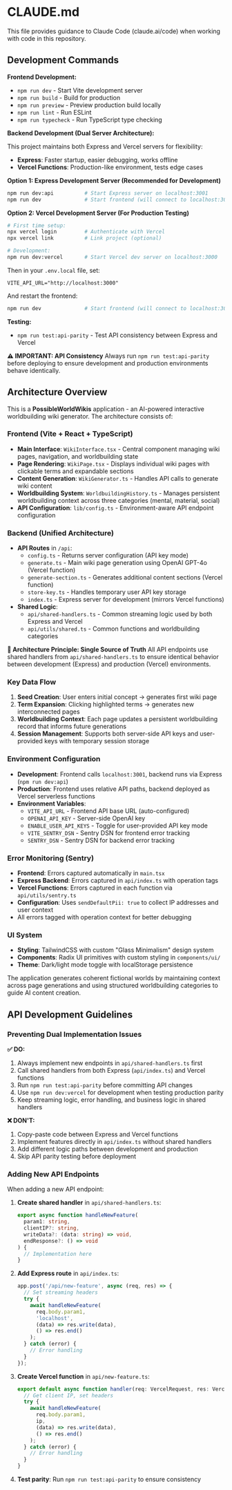 # CLAUDE.md

This file provides guidance to Claude Code (claude.ai/code) when working with code in this repository.

## Development Commands

**Frontend Development:**
- `npm run dev` - Start Vite development server
- `npm run build` - Build for production
- `npm run preview` - Preview production build locally
- `npm run lint` - Run ESLint
- `npm run typecheck` - Run TypeScript type checking

**Backend Development (Dual Server Architecture):**

This project maintains both Express and Vercel servers for flexibility:
- **Express**: Faster startup, easier debugging, works offline
- **Vercel Functions**: Production-like environment, tests edge cases

**Option 1: Express Development Server (Recommended for Development)**
```bash
npm run dev:api          # Start Express server on localhost:3001
npm run dev              # Start frontend (will connect to localhost:3001)
```

**Option 2: Vercel Development Server (For Production Testing)**
```bash
# First time setup:
npx vercel login         # Authenticate with Vercel
npx vercel link          # Link project (optional)

# Development:
npm run dev:vercel       # Start Vercel dev server on localhost:3000
```

Then in your `.env.local` file, set:
```
VITE_API_URL="http://localhost:3000"
```

And restart the frontend:
```bash
npm run dev              # Start frontend (will connect to localhost:3000)
```

**Testing:**
- `npm run test:api-parity` - Test API consistency between Express and Vercel

**⚠️ IMPORTANT: API Consistency**
Always run `npm run test:api-parity` before deploying to ensure development and production environments behave identically.

## Architecture Overview

This is a **PossibleWorldWikis** application - an AI-powered interactive worldbuilding wiki generator. The architecture consists of:

### Frontend (Vite + React + TypeScript)
- **Main Interface**: `WikiInterface.tsx` - Central component managing wiki pages, navigation, and worldbuilding state
- **Page Rendering**: `WikiPage.tsx` - Displays individual wiki pages with clickable terms and expandable sections
- **Content Generation**: `WikiGenerator.ts` - Handles API calls to generate wiki content
- **Worldbuilding System**: `WorldbuildingHistory.ts` - Manages persistent worldbuilding context across three categories (mental, material, social)
- **API Configuration**: `lib/config.ts` - Environment-aware API endpoint configuration

### Backend (Unified Architecture)
- **API Routes** in `/api`:
  - `config.ts` - Returns server configuration (API key mode)
  - `generate.ts` - Main wiki page generation using OpenAI GPT-4o (Vercel function)
  - `generate-section.ts` - Generates additional content sections (Vercel function)
  - `store-key.ts` - Handles temporary user API key storage
  - `index.ts` - Express server for development (mirrors Vercel functions)
- **Shared Logic**:
  - `api/shared-handlers.ts` - Common streaming logic used by both Express and Vercel
  - `api/utils/shared.ts` - Common functions and worldbuilding categories

**🎯 Architecture Principle: Single Source of Truth**
All API endpoints use shared handlers from `api/shared-handlers.ts` to ensure identical behavior between development (Express) and production (Vercel) environments.

### Key Data Flow
1. **Seed Creation**: User enters initial concept → generates first wiki page
2. **Term Expansion**: Clicking highlighted terms → generates new interconnected pages
3. **Worldbuilding Context**: Each page updates a persistent worldbuilding record that informs future generations
4. **Session Management**: Supports both server-side API keys and user-provided keys with temporary session storage

### Environment Configuration
- **Development**: Frontend calls `localhost:3001`, backend runs via Express (`npm run dev:api`)
- **Production**: Frontend uses relative API paths, backend deployed as Vercel serverless functions
- **Environment Variables**:
  - `VITE_API_URL` - Frontend API base URL (auto-configured)
  - `OPENAI_API_KEY` - Server-side OpenAI key
  - `ENABLE_USER_API_KEYS` - Toggle for user-provided API key mode
  - `VITE_SENTRY_DSN` - Sentry DSN for frontend error tracking
  - `SENTRY_DSN` - Sentry DSN for backend error tracking

### Error Monitoring (Sentry)
- **Frontend**: Errors captured automatically in `main.tsx`
- **Express Backend**: Errors captured in `api/index.ts` with operation tags
- **Vercel Functions**: Errors captured in each function via `api/utils/sentry.ts`
- **Configuration**: Uses `sendDefaultPii: true` to collect IP addresses and user context
- All errors tagged with operation context for better debugging

### UI System
- **Styling**: TailwindCSS with custom "Glass Minimalism" design system
- **Components**: Radix UI primitives with custom styling in `components/ui/`
- **Theme**: Dark/light mode toggle with localStorage persistence

The application generates coherent fictional worlds by maintaining context across page generations and using structured worldbuilding categories to guide AI content creation.

## API Development Guidelines

### Preventing Dual Implementation Issues

**✅ DO:**
1. Always implement new endpoints in `api/shared-handlers.ts` first
2. Call shared handlers from both Express (`api/index.ts`) and Vercel functions
3. Run `npm run test:api-parity` before committing API changes
4. Use `npm run dev:vercel` for development when testing production parity
5. Keep streaming logic, error handling, and business logic in shared handlers

**❌ DON'T:**
1. Copy-paste code between Express and Vercel functions
2. Implement features directly in `api/index.ts` without shared handlers
3. Add different logic paths between development and production
4. Skip API parity testing before deployment

### Adding New API Endpoints

When adding a new API endpoint:

1. **Create shared handler** in `api/shared-handlers.ts`:
   ```typescript
   export async function handleNewFeature(
     param1: string,
     clientIP?: string,
     writeData?: (data: string) => void,
     endResponse?: () => void
   ) {
     // Implementation here
   }
   ```

2. **Add Express route** in `api/index.ts`:
   ```typescript
   app.post('/api/new-feature', async (req, res) => {
     // Set streaming headers
     try {
       await handleNewFeature(
         req.body.param1,
         'localhost',
         (data) => res.write(data),
         () => res.end()
       );
     } catch (error) {
       // Error handling
     }
   });
   ```

3. **Create Vercel function** in `api/new-feature.ts`:
   ```typescript
   export default async function handler(req: VercelRequest, res: VercelResponse) {
     // Get client IP, set headers
     try {
       await handleNewFeature(
         req.body.param1,
         ip,
         (data) => res.write(data),
         () => res.end()
       );
     } catch (error) {
       // Error handling
     }
   }
   ```

4. **Test parity**: Run `npm run test:api-parity` to ensure consistency